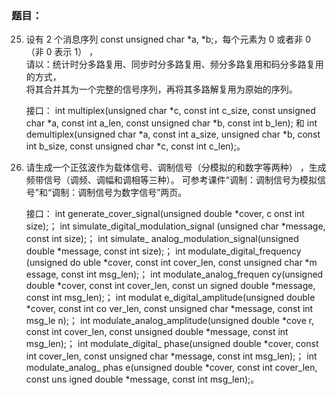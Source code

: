 ### 题目：

25. 设有 2 个消息序列 const unsigned char *a, *b;，每个元素为 0 或者非 0（非 0 表示 1） ，<br/>请以：统计时分多路复用、同步时分多路复用、频分多路复用和码分多路复用的方式，<br/>将其合并其为一个完整的信号序列，再将其多路解复用为原始的序列。

    接口： int multiplex(unsigned char *c, const int c_size, const unsigned char *a, const int a_len, const unsigned char *b, const int b_len); 和 int demultiplex(unsigned char *a, const int a_size, unsigned char *b, const int b_size, const unsigned char *c, const int c_len);。

26. 请生成一个正弦波作为载体信号、调制信号（分模拟的和数字等两种） ，生成频带信号（调频、调幅和调相等三种）。 可参考课件“调制：调制信号为模拟信号”和“调制：调制信号为数字信号”两页。

    接口： int generate_cover_signal(unsigned double *cover, c onst int size);； int simulate_digital_modulation_signal (unsigned char *message, const int size);； int simulate_ analog_modulation_signal(unsigned double *message, const int size);； int modulate_digital_frequency (unsigned do uble *cover, const int cover_len, const unsigned char *m essage, const int msg_len);； int modulate_analog_frequen cy(unsigned double *cover, const int cover_len, const un signed double *message, const int msg_len);； int modulat e_digital_amplitude(unsigned double *cover, const int co ver_len, const unsigned char *message, const int msg_le n);； int modulate_analog_amplitude(unsigned double *cove r, const int cover_len, const unsigned double *message, const int msg_len);； int modulate_digital_ phase(unsigned double *cover, const int cover_len, const unsigned char *message, const int msg_len);； int modulate_analog_ phas e(unsigned double *cover, const int cover_len, const uns igned double *message, const int msg_len);。
